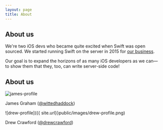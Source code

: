 ```yaml
---
layout: page
title: About
---
```


## About us

We're two iOS devs who became quite excited when Swift was open sourced. We started running Swift on the server in 2015 for [our business](http://caffei.net).

Our goal is to expand the horizons of as many iOS developers as we can—to show them that they, too, can write server-side code! 

## About us

![james-profile]({{site.url}}public/images/james-profile.jpg)

James Graham  ([@wittedhaddock](https://twitter.com/wittedhaddock))

![drew-profile]({{ site.url}}public/images/drew-profile.png)

Drew Crawford ([@drewcrawford](https://twitter.com/drewcrawford))



